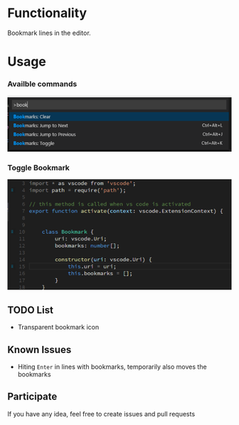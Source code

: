 # Functionality

Bookmark lines in the editor.

# Usage

### Availble commands

![Commands](images/bookmarks-commands.png)

### Toggle Bookmark

![Toggle](images/bookmarks-toggle.png)

## TODO List

- Transparent bookmark icon

## Known Issues

- Hiting `Enter` in lines with bookmarks, temporarily also moves the bookmarks

## Participate

If you have any idea, feel free to create issues and pull requests